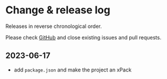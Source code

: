 # Change & release log

Releases in reverse chronological order.

Please check
[GitHub](https://github.com/xpacks/arm-cmsis/issues)
and close existing issues and pull requests.

## 2023-06-17

* add `package.json` and make the project an xPack
